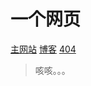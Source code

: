 # 一个网页
[主网站](https://panheadgg.github.io)
[博客](https://panheadgg.github.io/blog)
[404](https://panheadgg.github.io/404)
> 咳咳。。。

